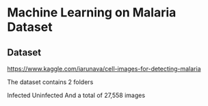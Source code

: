 # Machine Learning on Malaria Dataset

## Dataset
https://www.kaggle.com/iarunava/cell-images-for-detecting-malaria

The dataset contains 2 folders

Infected
Uninfected
And a total of 27,558 images
